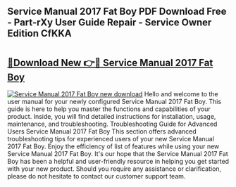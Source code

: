 ## Service Manual 2017 Fat Boy PDF Download Free - Part-rXy User Guide Repair - Service Owner Edition CfKKA

# <h2><a href="http://bc92275.oget.top/?id=Service+Manual+2017+Fat+Boy">🔗Download New 👉🔴 Service Manual 2017 Fat Boy</a></h2>

[![Service Manual 2017 Fat Boy new download](https://i.imgur.com/5g1atiW.png)](http://bc92275.oget.top/?id=Service+Manual+2017+Fat+Boy)
Hello and welcome to the user manual for your newly configured Service Manual 2017 Fat Boy. This guide is here to help you master the functions and capabilities of your product. Inside, you will find detailed instructions for installation, usage, maintenance, and troubleshooting. Troubleshooting Guide for Advanced Users Service Manual 2017 Fat Boy This section offers advanced troubleshooting tips for experienced users of your new Service Manual 2017 Fat Boy. Enjoy the efficiency of list of features while using your new Service Manual 2017 Fat Boy. It's our hope that the Service Manual 2017 Fat Boy has been a helpful and user-friendly resource in helping you get started with your new product. Should you require any assistance or clarification, please do not hesitate to contact our customer support team.
